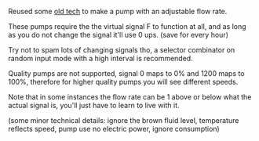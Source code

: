 Reused some [old tech](https://github.com/Quezler/glutenfree/blob/ab6f2083dd01b53b4c4a27bf94b359425fed5826/mods/se-core-miner-drilling-mud/data.lua#L76) to make a pump with an adjustable flow rate.

These pumps require the the virtual signal F to function at all, and as long as you do not change the signal it'll use 0 ups. (save for every hour)

Try not to spam lots of changing signals tho, a selector combinator on random input mode with a high interval is recommended.

Quality pumps are not supported, signal 0 maps to 0% and 1200 maps to 100%, therefore for higher quality pumps you will see different speeds.

Note that in some instances the flow rate can be 1 above or below what the actual signal is, you'll just have to learn to live with it.

(some minor technical details: ignore the brown fluid level, temperature reflects speed, pump use no electric power, ignore consumption)
